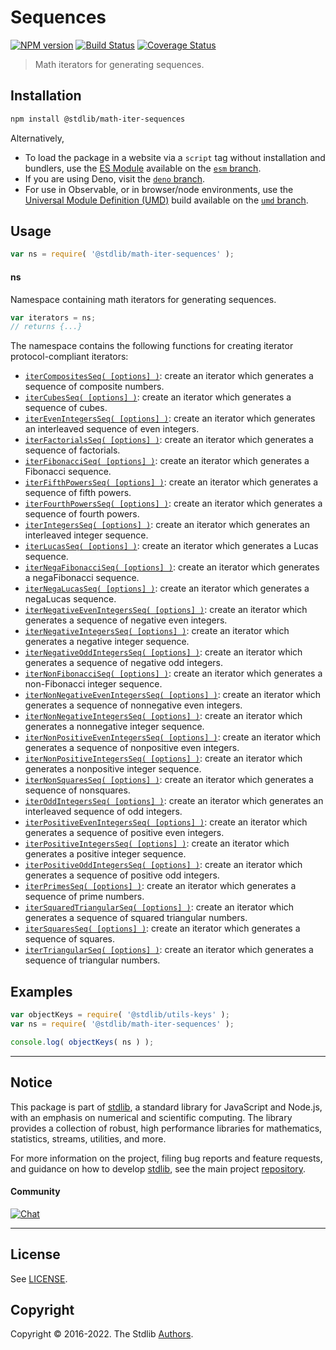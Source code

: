 <!--

@license Apache-2.0

Copyright (c) 2020 The Stdlib Authors.

Licensed under the Apache License, Version 2.0 (the "License");
you may not use this file except in compliance with the License.
You may obtain a copy of the License at

   http://www.apache.org/licenses/LICENSE-2.0

Unless required by applicable law or agreed to in writing, software
distributed under the License is distributed on an "AS IS" BASIS,
WITHOUT WARRANTIES OR CONDITIONS OF ANY KIND, either express or implied.
See the License for the specific language governing permissions and
limitations under the License.

-->

# Sequences

[![NPM version][npm-image]][npm-url] [![Build Status][test-image]][test-url] [![Coverage Status][coverage-image]][coverage-url] <!-- [![dependencies][dependencies-image]][dependencies-url] -->

> Math iterators for generating sequences.

<section class="installation">

## Installation

```bash
npm install @stdlib/math-iter-sequences
```

Alternatively,

-   To load the package in a website via a `script` tag without installation and bundlers, use the [ES Module][es-module] available on the [`esm` branch][esm-url].
-   If you are using Deno, visit the [`deno` branch][deno-url].
-   For use in Observable, or in browser/node environments, use the [Universal Module Definition (UMD)][umd] build available on the [`umd` branch][umd-url].

</section>

<section class="usage">

## Usage

```javascript
var ns = require( '@stdlib/math-iter-sequences' );
```

#### ns

Namespace containing math iterators for generating sequences.

```javascript
var iterators = ns;
// returns {...}
```

The namespace contains the following functions for creating iterator protocol-compliant iterators:

<!-- <toc pattern="*"> -->

<div class="namespace-toc">

-   <span class="signature">[`iterCompositesSeq( [options] )`][@stdlib/math/iter/sequences/composites]</span><span class="delimiter">: </span><span class="description">create an iterator which generates a sequence of composite numbers.</span>
-   <span class="signature">[`iterCubesSeq( [options] )`][@stdlib/math/iter/sequences/cubes]</span><span class="delimiter">: </span><span class="description">create an iterator which generates a sequence of cubes.</span>
-   <span class="signature">[`iterEvenIntegersSeq( [options] )`][@stdlib/math/iter/sequences/even-integers]</span><span class="delimiter">: </span><span class="description">create an iterator which generates an interleaved sequence of even integers.</span>
-   <span class="signature">[`iterFactorialsSeq( [options] )`][@stdlib/math/iter/sequences/factorials]</span><span class="delimiter">: </span><span class="description">create an iterator which generates a sequence of factorials.</span>
-   <span class="signature">[`iterFibonacciSeq( [options] )`][@stdlib/math/iter/sequences/fibonacci]</span><span class="delimiter">: </span><span class="description">create an iterator which generates a Fibonacci sequence.</span>
-   <span class="signature">[`iterFifthPowersSeq( [options] )`][@stdlib/math/iter/sequences/fifth-powers]</span><span class="delimiter">: </span><span class="description">create an iterator which generates a sequence of fifth powers.</span>
-   <span class="signature">[`iterFourthPowersSeq( [options] )`][@stdlib/math/iter/sequences/fourth-powers]</span><span class="delimiter">: </span><span class="description">create an iterator which generates a sequence of fourth powers.</span>
-   <span class="signature">[`iterIntegersSeq( [options] )`][@stdlib/math/iter/sequences/integers]</span><span class="delimiter">: </span><span class="description">create an iterator which generates an interleaved integer sequence.</span>
-   <span class="signature">[`iterLucasSeq( [options] )`][@stdlib/math/iter/sequences/lucas]</span><span class="delimiter">: </span><span class="description">create an iterator which generates a Lucas sequence.</span>
-   <span class="signature">[`iterNegaFibonacciSeq( [options] )`][@stdlib/math/iter/sequences/negafibonacci]</span><span class="delimiter">: </span><span class="description">create an iterator which generates a negaFibonacci sequence.</span>
-   <span class="signature">[`iterNegaLucasSeq( [options] )`][@stdlib/math/iter/sequences/negalucas]</span><span class="delimiter">: </span><span class="description">create an iterator which generates a negaLucas sequence.</span>
-   <span class="signature">[`iterNegativeEvenIntegersSeq( [options] )`][@stdlib/math/iter/sequences/negative-even-integers]</span><span class="delimiter">: </span><span class="description">create an iterator which generates a sequence of negative even integers.</span>
-   <span class="signature">[`iterNegativeIntegersSeq( [options] )`][@stdlib/math/iter/sequences/negative-integers]</span><span class="delimiter">: </span><span class="description">create an iterator which generates a negative integer sequence.</span>
-   <span class="signature">[`iterNegativeOddIntegersSeq( [options] )`][@stdlib/math/iter/sequences/negative-odd-integers]</span><span class="delimiter">: </span><span class="description">create an iterator which generates a sequence of negative odd integers.</span>
-   <span class="signature">[`iterNonFibonacciSeq( [options] )`][@stdlib/math/iter/sequences/nonfibonacci]</span><span class="delimiter">: </span><span class="description">create an iterator which generates a non-Fibonacci integer sequence.</span>
-   <span class="signature">[`iterNonNegativeEvenIntegersSeq( [options] )`][@stdlib/math/iter/sequences/nonnegative-even-integers]</span><span class="delimiter">: </span><span class="description">create an iterator which generates a sequence of nonnegative even integers.</span>
-   <span class="signature">[`iterNonNegativeIntegersSeq( [options] )`][@stdlib/math/iter/sequences/nonnegative-integers]</span><span class="delimiter">: </span><span class="description">create an iterator which generates a nonnegative integer sequence.</span>
-   <span class="signature">[`iterNonPositiveEvenIntegersSeq( [options] )`][@stdlib/math/iter/sequences/nonpositive-even-integers]</span><span class="delimiter">: </span><span class="description">create an iterator which generates a sequence of nonpositive even integers.</span>
-   <span class="signature">[`iterNonPositiveIntegersSeq( [options] )`][@stdlib/math/iter/sequences/nonpositive-integers]</span><span class="delimiter">: </span><span class="description">create an iterator which generates a nonpositive integer sequence.</span>
-   <span class="signature">[`iterNonSquaresSeq( [options] )`][@stdlib/math/iter/sequences/nonsquares]</span><span class="delimiter">: </span><span class="description">create an iterator which generates a sequence of nonsquares.</span>
-   <span class="signature">[`iterOddIntegersSeq( [options] )`][@stdlib/math/iter/sequences/odd-integers]</span><span class="delimiter">: </span><span class="description">create an iterator which generates an interleaved sequence of odd integers.</span>
-   <span class="signature">[`iterPositiveEvenIntegersSeq( [options] )`][@stdlib/math/iter/sequences/positive-even-integers]</span><span class="delimiter">: </span><span class="description">create an iterator which generates a sequence of positive even integers.</span>
-   <span class="signature">[`iterPositiveIntegersSeq( [options] )`][@stdlib/math/iter/sequences/positive-integers]</span><span class="delimiter">: </span><span class="description">create an iterator which generates a positive integer sequence.</span>
-   <span class="signature">[`iterPositiveOddIntegersSeq( [options] )`][@stdlib/math/iter/sequences/positive-odd-integers]</span><span class="delimiter">: </span><span class="description">create an iterator which generates a sequence of positive odd integers.</span>
-   <span class="signature">[`iterPrimesSeq( [options] )`][@stdlib/math/iter/sequences/primes]</span><span class="delimiter">: </span><span class="description">create an iterator which generates a sequence of prime numbers.</span>
-   <span class="signature">[`iterSquaredTriangularSeq( [options] )`][@stdlib/math/iter/sequences/squared-triangular]</span><span class="delimiter">: </span><span class="description">create an iterator which generates a sequence of squared triangular numbers.</span>
-   <span class="signature">[`iterSquaresSeq( [options] )`][@stdlib/math/iter/sequences/squares]</span><span class="delimiter">: </span><span class="description">create an iterator which generates a sequence of squares.</span>
-   <span class="signature">[`iterTriangularSeq( [options] )`][@stdlib/math/iter/sequences/triangular]</span><span class="delimiter">: </span><span class="description">create an iterator which generates a sequence of triangular numbers.</span>

</div>

<!-- </toc> -->

</section>

<!-- /.usage -->

<section class="examples">

## Examples

<!-- TODO: better examples -->

<!-- eslint no-undef: "error" -->

```javascript
var objectKeys = require( '@stdlib/utils-keys' );
var ns = require( '@stdlib/math-iter-sequences' );

console.log( objectKeys( ns ) );
```

</section>

<!-- /.examples -->

<!-- Section for related `stdlib` packages. Do not manually edit this section, as it is automatically populated. -->

<section class="related">

</section>

<!-- /.related -->

<!-- Section for all links. Make sure to keep an empty line after the `section` element and another before the `/section` close. -->


<section class="main-repo" >

* * *

## Notice

This package is part of [stdlib][stdlib], a standard library for JavaScript and Node.js, with an emphasis on numerical and scientific computing. The library provides a collection of robust, high performance libraries for mathematics, statistics, streams, utilities, and more.

For more information on the project, filing bug reports and feature requests, and guidance on how to develop [stdlib][stdlib], see the main project [repository][stdlib].

#### Community

[![Chat][chat-image]][chat-url]

---

## License

See [LICENSE][stdlib-license].


## Copyright

Copyright &copy; 2016-2022. The Stdlib [Authors][stdlib-authors].

</section>

<!-- /.stdlib -->

<!-- Section for all links. Make sure to keep an empty line after the `section` element and another before the `/section` close. -->

<section class="links">

[npm-image]: http://img.shields.io/npm/v/@stdlib/math-iter-sequences.svg
[npm-url]: https://npmjs.org/package/@stdlib/math-iter-sequences

[test-image]: https://github.com/stdlib-js/math-iter-sequences/actions/workflows/test.yml/badge.svg?branch=main
[test-url]: https://github.com/stdlib-js/math-iter-sequences/actions/workflows/test.yml?query=branch:main

[coverage-image]: https://img.shields.io/codecov/c/github/stdlib-js/math-iter-sequences/main.svg
[coverage-url]: https://codecov.io/github/stdlib-js/math-iter-sequences?branch=main

<!--

[dependencies-image]: https://img.shields.io/david/stdlib-js/math-iter-sequences.svg
[dependencies-url]: https://david-dm.org/stdlib-js/math-iter-sequences/main

-->

[umd]: https://github.com/umdjs/umd
[es-module]: https://developer.mozilla.org/en-US/docs/Web/JavaScript/Guide/Modules

[deno-url]: https://github.com/stdlib-js/math-iter-sequences/tree/deno
[umd-url]: https://github.com/stdlib-js/math-iter-sequences/tree/umd
[esm-url]: https://github.com/stdlib-js/math-iter-sequences/tree/esm

[chat-image]: https://img.shields.io/gitter/room/stdlib-js/stdlib.svg
[chat-url]: https://gitter.im/stdlib-js/stdlib/

[stdlib]: https://github.com/stdlib-js/stdlib

[stdlib-authors]: https://github.com/stdlib-js/stdlib/graphs/contributors

[stdlib-license]: https://raw.githubusercontent.com/stdlib-js/math-iter-sequences/main/LICENSE

<!-- <toc-links> -->

[@stdlib/math/iter/sequences/composites]: https://github.com/stdlib-js/math-iter-sequences-composites

[@stdlib/math/iter/sequences/cubes]: https://github.com/stdlib-js/math-iter-sequences-cubes

[@stdlib/math/iter/sequences/even-integers]: https://github.com/stdlib-js/math-iter-sequences-even-integers

[@stdlib/math/iter/sequences/factorials]: https://github.com/stdlib-js/math-iter-sequences-factorials

[@stdlib/math/iter/sequences/fibonacci]: https://github.com/stdlib-js/math-iter-sequences-fibonacci

[@stdlib/math/iter/sequences/fifth-powers]: https://github.com/stdlib-js/math-iter-sequences-fifth-powers

[@stdlib/math/iter/sequences/fourth-powers]: https://github.com/stdlib-js/math-iter-sequences-fourth-powers

[@stdlib/math/iter/sequences/integers]: https://github.com/stdlib-js/math-iter-sequences-integers

[@stdlib/math/iter/sequences/lucas]: https://github.com/stdlib-js/math-iter-sequences-lucas

[@stdlib/math/iter/sequences/negafibonacci]: https://github.com/stdlib-js/math-iter-sequences-negafibonacci

[@stdlib/math/iter/sequences/negalucas]: https://github.com/stdlib-js/math-iter-sequences-negalucas

[@stdlib/math/iter/sequences/negative-even-integers]: https://github.com/stdlib-js/math-iter-sequences-negative-even-integers

[@stdlib/math/iter/sequences/negative-integers]: https://github.com/stdlib-js/math-iter-sequences-negative-integers

[@stdlib/math/iter/sequences/negative-odd-integers]: https://github.com/stdlib-js/math-iter-sequences-negative-odd-integers

[@stdlib/math/iter/sequences/nonfibonacci]: https://github.com/stdlib-js/math-iter-sequences-nonfibonacci

[@stdlib/math/iter/sequences/nonnegative-even-integers]: https://github.com/stdlib-js/math-iter-sequences-nonnegative-even-integers

[@stdlib/math/iter/sequences/nonnegative-integers]: https://github.com/stdlib-js/math-iter-sequences-nonnegative-integers

[@stdlib/math/iter/sequences/nonpositive-even-integers]: https://github.com/stdlib-js/math-iter-sequences-nonpositive-even-integers

[@stdlib/math/iter/sequences/nonpositive-integers]: https://github.com/stdlib-js/math-iter-sequences-nonpositive-integers

[@stdlib/math/iter/sequences/nonsquares]: https://github.com/stdlib-js/math-iter-sequences-nonsquares

[@stdlib/math/iter/sequences/odd-integers]: https://github.com/stdlib-js/math-iter-sequences-odd-integers

[@stdlib/math/iter/sequences/positive-even-integers]: https://github.com/stdlib-js/math-iter-sequences-positive-even-integers

[@stdlib/math/iter/sequences/positive-integers]: https://github.com/stdlib-js/math-iter-sequences-positive-integers

[@stdlib/math/iter/sequences/positive-odd-integers]: https://github.com/stdlib-js/math-iter-sequences-positive-odd-integers

[@stdlib/math/iter/sequences/primes]: https://github.com/stdlib-js/math-iter-sequences-primes

[@stdlib/math/iter/sequences/squared-triangular]: https://github.com/stdlib-js/math-iter-sequences-squared-triangular

[@stdlib/math/iter/sequences/squares]: https://github.com/stdlib-js/math-iter-sequences-squares

[@stdlib/math/iter/sequences/triangular]: https://github.com/stdlib-js/math-iter-sequences-triangular

<!-- </toc-links> -->

</section>

<!-- /.links -->
